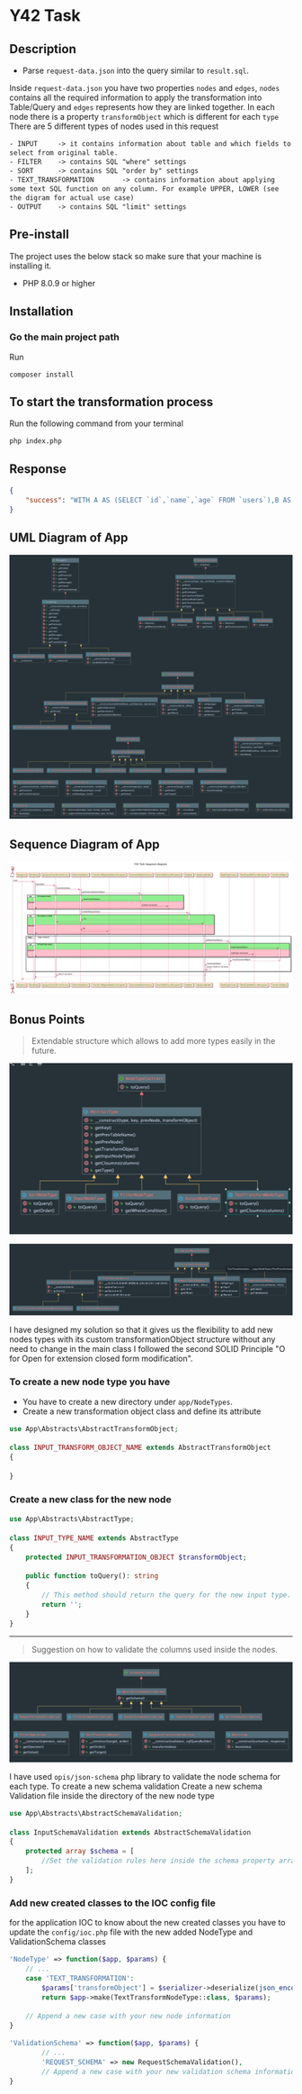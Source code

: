 # Y42 Task

## Description
- Parse `request-data.json` into the query similar to `result.sql`.

Inside `request-data.json` you have two properties `nodes` and `edges`, `nodes` contains all the required information to apply the transformation into Table/Query and `edges` represents how they are linked together. In each node there is a property `transformObject` which is different for each `type`
There are 5 different types of nodes used in this request

	- INPUT		-> it contains information about table and which fields to select from original table. 
	- FILTER	-> contains SQL "where" settings 
	- SORT		-> contains SQL "order by" settings 
	- TEXT_TRANSFORMATION	    -> contains information about applying some text SQL function on any column. For example UPPER, LOWER (see the digram for actual use case)
	- OUTPUT	-> contains SQL "limit" settings

## Pre-install
The project uses the below stack so make sure that your machine is installing it.
* PHP 8.0.9 or higher

## Installation
### Go the main project path
Run
```
composer install
```

## To start the transformation process
Run the following command from your terminal
```
php index.php
```

## Response
```json
{
    "success": "WITH A AS (SELECT `id`,`name`,`age` FROM `users`),B AS (SELECT `id`, `name`, `age` FROM A WHERE age > 18),C AS (SELECT `id`, `name`, `age` FROM B ORDER BY `age` ASC, `name` DESC),D AS (SELECT `id`, UPPER(`name`) as `name`, `age` FROM `C`),E AS (SELECT `id`, `name`, `age` FROM `D` LIMIT 100 OFFSET 0) SELECT * from E"
}
```
## UML Diagram of App
![UML Diagram](images/diagram.png?raw=true)

## Sequence Diagram of App
![Sequence Diagram](images/sequence-diagram.png?raw=true)

## Bonus Points
> Extendable structure which allows to add more types easily in the future.

![Code Structure](images/nodes.png?raw=true)

![Code Structure](images/transformationObject.png?raw=true)

I have designed my solution so that it gives us the flexibility to add new nodes types with its custom transformationObject structure without any need to change in the main class
I followed the second SOLID Principle "O for Open for extension closed form modification".

### To create a new node type you have 
* You have to create a new directory under `app/NodeTypes`.
* Create a new transformation object class and define its attribute
```php
use App\Abstracts\AbstractTransformObject;

class INPUT_TRANSFORM_OBJECT_NAME extends AbstractTransformObject
{
    
}
```

### Create a new class for the new node
```php
use App\Abstracts\AbstractType;

class INPUT_TYPE_NAME extends AbstractType
{
    protected INPUT_TRANSFORMATION_OBJECT $transformObject;

    public function toQuery(): string
    {
        // This method should return the query for the new input type.
        return '';
    }
}
```
----
> Suggestion on how to validate the columns used inside the nodes.

![Code Structure](images/schemaValidation.png?raw=true)

I have used `opis/json-schema` php library to validate the node schema for each type. To create a new schema validation
Create a new schema Validation file inside the directory of the new node type 
```php
use App\Abstracts\AbstractSchemaValidation;

class InputSchemaValidation extends AbstractSchemaValidation
{
    protected array $schema = [
        //Set the validation rules here inside the schema property array.
    ];
}
```

### Add new created classes to the IOC config file
for the application IOC to know about the new created classes you have to update the `config/ioc.php` file with the new added NodeType and ValidationSchema classes

```php
'NodeType' => function($app, $params) {
    // ...
    case 'TEXT_TRANSFORMATION':
        $params['transformObject'] = $serializer->deserialize(json_encode(['items' => $transformObject]), TextTransformationTransformObjectCollection::class, 'json');
        return $app->make(TextTransformNodeType::class, $params);
    
    // Append a new case with your new node information
}
```

```php
'ValidationSchema' => function($app, $params) {    
        // ...
        'REQUEST_SCHEMA' => new RequestSchemaValidation(),            
        // Append a new case with your new validation schema information
}
```